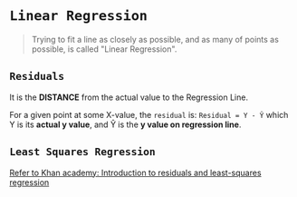 # `Linear Regression`
> Trying to fit a line as closely as possible, and as many of points as possible, is called "Linear Regression".

## `Residuals`
It is the **DISTANCE** from the actual value to the Regression Line.

For a given point at some X-value, the `residual` is:
`Residual = Y - Ŷ`
which Y is its **actual y value**, and Ŷ is the **y value on regression line**.

## `Least Squares Regression`
[Refer to Khan academy: Introduction to residuals and least-squares regression](https://www.khanacademy.org/math/ap-statistics/bivariate-data-ap/modal/v/regression-residual-intro)